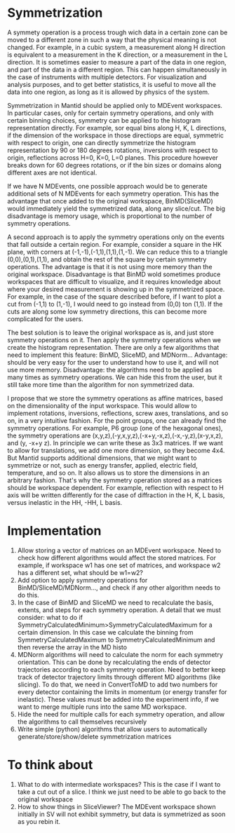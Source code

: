 Symmetrization
==============

A symmety operation is a process trough wich data in a certain zone can be moved to a different zone in such a way that the physical meaning
is not changed. For example, in a cubic system, a measurement along H direction is equivalent to a measurement in the K direction,
or a measurement in the L direction. It is sometimes easier to measure a part of the data in one region, and part of the data in a different
region. This can happen simultaneously in the case of instruments with multiple detectors. For visualization and analysis purposes,
and to get better statistics, it is useful to move all the data into one region, as long as it is allowed by physics of the system. 

Symmetrization in Mantid should be applied only to MDEvent workspaces. In particular cases, only for certain symmetry operations, 
and only with certain binning choices, symmetry can be applied to the histogram representation directly. For example, sor equal bins along 
H, K, L directions, if the dimension of the workspace in those directiops are equal, symmetric with respect to origin, one can directly
symmetrize the histogram representation by 90 or 180 degrees rotations, inversions with respect to origin, reflections across H=0, K=0, L=0 planes. 
This procedure however breaks down for 60 degrees rotations, or if the bin sizes or domains along different axes are not identical.  

If we have N MDEvents, one possible approach would be to generate additional sets of N MDEvents for each symmetry operation. This
has the advantage that once added to the original workspace, BinMD(SliceMD) would immediately yield the symmetrized data, along any slice/cut.
The big disadvantage is memory usage, which is proportional to the number of symmetry operations.

A second approach is to apply the symmetry operations only on the events that fall outside a certain region. For example, consider a square 
in the HK plane, with corners at (-1,-1),(-1,1),(1,1),(1,-1). We can reduce this to a triangle (0,0),(0,1),(1,1), and obtain the rest of the 
square by certain symmetry operations. The advantage is that it is not using more memory than the original workspace. Disadvantage is that BinMD
wold sometimes produce workspaces that are difficult to visualize, and it requires knowledge about where your desired measurement is showing up
in the symmetrized space. For example, in the case of the square described before, if I want to plot a cut from (-1,1) to (1,-1), I would
need to go instead from (0,0) ton (1,1). If the cuts are along some low symmetry directions, this can become more complicated for the users.

The best solution is to leave the original workspace as is, and just store symmetry operations on it. Then apply the symmetry operations when 
we create the histogram representation. There are only a few algorithms that need to implement this feature: BinMD, SliceMD, and MDNorm...
Advantage: should be very easy for the user to understand how to use it, and will not use more memory. Disadvantage: the algorithms need to be
applied as many times as symmetry operations. We can hide this from the user, but it still take more time than the algorithm for
non symmetrized data.

I propose that we store the symmetry operations as affine matrices, based on the dimensionality of the input workspace. 
This would allow to implement rotations, inversions, reflections, screw axes, translations, and so on, in a very intuitive fashion. For the 
point groups, one can already find the symmetry operations. For example, P6 group (one of the hexagonal ones), the symmetry operations are
(x,y,z),(-y,x,y,z),(-x+y,-x,z),(-x,-y,z),(x-y,x,z), and (y, -x+y z). In principle we can write these as 3x3 matrices. If we want to allow 
for translations, we add one more dimension, so they become 4x4. But Mantid supports additional dimensions, that we might want to symmetrize
or not, such as energy transfer, applied, electric field, temperature, and so on. It also allows us to store the dimensions in an arbitrary fashion.
That's why the symmetry operation stored as a matrices should be workspace dependent. For example, reflection with respect to H axis will
be written differently for the case of diffraction in the H, K, L basis, versus inelastic in the HH, -HH, L basis.

Implementation
==============

1. Allow storing a vector of matrices on an MDEvent workspace. Need to check how different algorithms would affect the stored matrices. For example,
if workspace w1 has one set of matrices, and workspace w2 has a different set, what should be w1=w2?
2. Add option to apply symmetry operations for BinMD/SliceMD/MDNorm..., and check if any other algorithm needs to do this.
3. In the case of BinMD and SliceMD we need to recalculate the basis, extents, and steps for each symmetry operation. A detail that we
must consider: what to do if SymmetryCalculatedMinimum>SymmetryCalculatedMaximum for a certain dimension. In this case we calculate the binning from 
SymmetryCalculatedMaximum to SymmetryCalculatedMinimum and then reverse the array in the MD histo
4. MDNorm algorithms will need to calculate the norm for each symmetry orientation. This can be done by recalculating the ends of
detector trajectories according to each symmetry operation. Need to better keep track of detector trajectory limits through
different MD algorithms (like slicing). To do that, we need in ConvertToMD to add two numbers for every detector containing the limits
in momentum (or energy transfer for inelastic). These values must be added into the experiment info, if we want to merge multiple runs into 
the same MD workspace.
5. Hide the need for multiple calls for each symmetry operation, and allow the algorithms to call themselves recursively
6. Write simple (python) algorithms that allow users to automatically generate/store/show/delete symmetrization matrices

To think about
==============
1. What to do with intermediate workspaces? This is the case if I want to take a cut out of a slice. I think we just need to be able to go
back to the original workspace
2. How to show things in SliceViewer? The MDEvent workspace shown initially in SV will not exhibit symmetry, but data is symmetrized as soon 
as you rebin it. 
